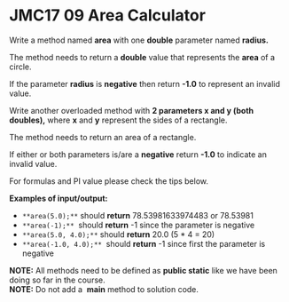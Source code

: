 # JMC17 09 Area Calculator

Write a method named **area** with one **double** parameter named **radius.**

The method needs to return a **double** value that represents the **area** of a circle.  
  
If the parameter **radius** is **negative** then return **-1.0** to represent an invalid value.  
  
Write another overloaded method with **2 parameters x and y (both doubles),** where **x** and **y** represent the sides of a rectangle.

The method needs to return an area of a rectangle.  
  
If either or both parameters is/are a **negative** return **-1.0** to indicate an invalid value.  
  
For formulas and PI value please check the tips below.

**Examples of input/output:**

- `**area(5.0);**` should **return** 78.53981633974483 or 78.53981
- `**area(-1);**`  should **return** -1 since the parameter is negative
- `**area(5.0, 4.0);**` should **return** 20.0 (5 * 4 = 20)
- `**area(-1.0, 4.0);**`  should **return** -1 since first the parameter is negative


**NOTE:** All methods need to be defined as **public static** ​like we have been doing so far in the course.  
**NOTE:** Do not add a  **main** method to solution code.
